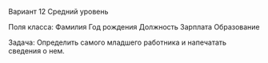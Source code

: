 Вариант 12
Средний уровень

Поля класса:
Фамилия
Год рождения
Должность
Зарплата
Образование

Задача:
Определить самого младшего работника и напечатать
сведения о нем.